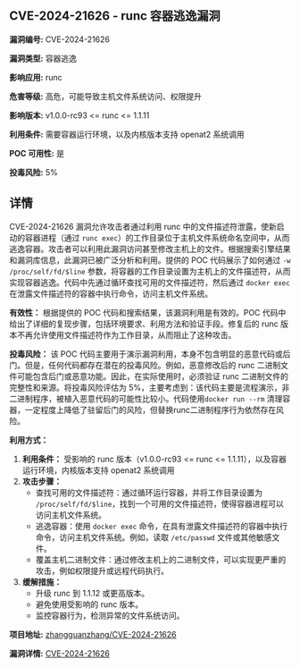## CVE-2024-21626 - runc 容器逃逸漏洞

**漏洞编号:** CVE-2024-21626

**漏洞类型:** 容器逃逸

**影响应用:** runc

**危害等级:** 高危，可能导致主机文件系统访问、权限提升

**影响版本:** v1.0.0-rc93 <= runc <= 1.1.11

**利用条件:** 需要容器运行环境，以及内核版本支持 openat2 系统调用

**POC 可用性:** 是

**投毒风险:** 5%

## 详情

CVE-2024-21626 漏洞允许攻击者通过利用 runc 中的文件描述符泄露，使新启动的容器进程（通过 `runc exec`）的工作目录位于主机文件系统命名空间中，从而逃逸容器。攻击者可以利用此漏洞访问甚至修改主机上的文件。根据搜索引擎结果和漏洞库信息，此漏洞已被广泛分析和利用。提供的 POC 代码展示了如何通过 `-w /proc/self/fd/$line` 参数，将容器的工作目录设置为主机上的文件描述符，从而实现容器逃逸。代码中先通过循环查找可用的文件描述符，然后通过 `docker exec` 在泄露文件描述符的容器中执行命令，访问主机文件系统。

**有效性：**
根据提供的 POC 代码和搜索结果，该漏洞利用是有效的。POC 代码中给出了详细的复现步骤，包括环境要求、利用方法和验证手段。修复后的 runc 版本不再允许使用文件描述符作为工作目录，从而阻止了这种攻击。

**投毒风险：**
该 POC 代码主要用于演示漏洞利用，本身不包含明显的恶意代码或后门。但是，任何代码都存在潜在的投毒风险。例如，恶意修改后的 runc 二进制文件可能包含后门或恶意功能。因此，在实际使用时，必须验证 runc 二进制文件的完整性和来源。将投毒风险评估为 5%，主要考虑到：该代码主要是流程演示，非二进制程序，被植入恶意代码的可能性比较小。代码使用`docker run --rm` 清理容器，一定程度上降低了驻留后门的风险，但替换runc二进制程序行为依然存在风险。

**利用方式：**
1.  **利用条件：** 受影响的 runc 版本（v1.0.0-rc93 <= runc <= 1.1.11），以及容器运行环境，内核版本支持 openat2 系统调用
2.  **攻击步骤：**
    *   查找可用的文件描述符：通过循环运行容器，并将工作目录设置为 `/proc/self/fd/$line`，找到一个可用的文件描述符，使得容器进程可以访问主机文件系统。
    *   逃逸容器：使用 `docker exec` 命令，在具有泄露文件描述符的容器中执行命令，访问主机文件系统。例如，读取 `/etc/passwd` 文件或其他敏感文件。
    *   覆盖主机二进制文件：通过修改主机上的二进制文件，可以实现更严重的攻击，例如权限提升或远程代码执行。
3.  **缓解措施：**
    *   升级 runc 到 1.1.12 或更高版本。
    *   避免使用受影响的 runc 版本。
    *   监控容器行为，检测异常的文件系统访问。

**项目地址:** [zhangguanzhang/CVE-2024-21626](https://github.com/zhangguanzhang/CVE-2024-21626)

**漏洞详情:** [CVE-2024-21626](https://nvd.nist.gov/vuln/detail/CVE-2024-21626)